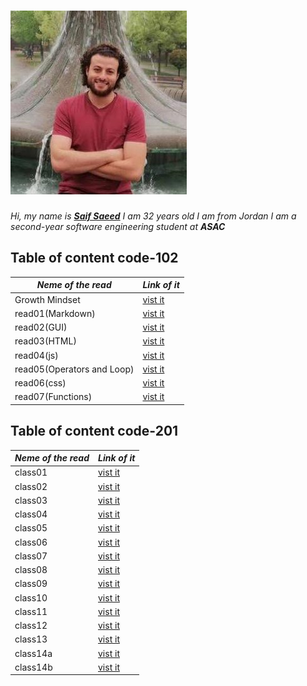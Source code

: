 
# ![saif](img/saif.jpeg)

*Hi, my name is [**Saif Saeed**](https://github.com/Saif-K-Saeed) I am 32 years old  I am from Jordan I am a second-year software engineering student at **ASAC***

## Table of content code-102

*Neme of the read* | *Link of it*
---------- |------------|
Growth Mindset  | [vist it](https://saif-k-saeed.github.io/reading-notes/growthMindset)
read01(Markdown) | [vist it](https://saif-k-saeed.github.io/reading-notes/read1)
read02(GUI) | [vist it](https://saif-k-saeed.github.io/reading-notes/read02)
read03(HTML) | [vist it](https://saif-k-saeed.github.io/reading-notes/read03)
read04(js) | [vist it](https://saif-k-saeed.github.io/reading-notes/read04)
read05(Operators and Loop) | [vist it](https://saif-k-saeed.github.io/reading-notes/read05)
read06(css) | [vist it](https://saif-k-saeed.github.io/reading-notes/read06)
read07(Functions) | [vist it](https://saif-k-saeed.github.io/reading-notes/read07)

## Table of content code-201

 *Neme of the read* | *Link of it*
---------- |------------|
class01 | [vist it](https://saif-k-saeed.github.io/reading-notes/class01)
class02 | [vist it](https://saif-k-saeed.github.io/reading-notes/class02)
class03 | [vist it](https://saif-k-saeed.github.io/reading-notes/class03)
class04 | [vist it](https://saif-k-saeed.github.io/reading-notes/class04)
class05 | [vist it](https://saif-k-saeed.github.io/reading-notes/class05)
class06 | [vist it](https://saif-k-saeed.github.io/reading-notes/class06)
class07 | [vist it](https://saif-k-saeed.github.io/reading-notes/class07)
class08| [vist it](https://saif-k-saeed.github.io/reading-notes/class08)
class09| [vist it](https://saif-k-saeed.github.io/reading-notes/class09)
class10| [vist it](https://saif-k-saeed.github.io/reading-notes/class10)
class11| [vist it](https://saif-k-saeed.github.io/reading-notes/class11)
class12| [vist it](https://saif-k-saeed.github.io/reading-notes/class12)
class13| [vist it](https://saif-k-saeed.github.io/reading-notes/class13)
class14a| [vist it](https://saif-k-saeed.github.io/reading-notes/class14a)
class14b| [vist it](https://saif-k-saeed.github.io/reading-notes/class14b)
